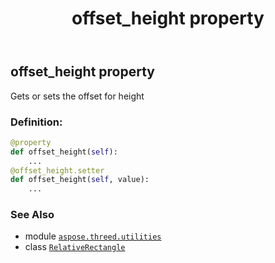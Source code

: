 ﻿---
title: offset_height property
second_title: Aspose.3D for Python via .NET API References
description: 
type: docs
weight: 50
url: /aspose.threed.utilities/relativerectangle/offset_height/
is_root: false
---

## offset_height property


Gets or sets the offset for height
### Definition:
```python
@property
def offset_height(self):
    ...
@offset_height.setter
def offset_height(self, value):
    ...
```

### See Also
* module [`aspose.threed.utilities`](../../)
* class [`RelativeRectangle`](/3d/python-net/aspose.threed.utilities/relativerectangle)
